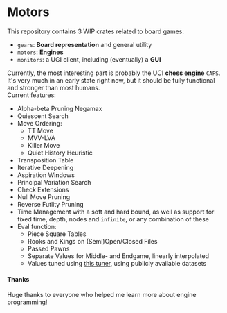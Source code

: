 # Motors

This repository contains 3 WIP crates related to board games:

- `gears`: **Board representation** and general utility
- `motors`: **Engines**
- `monitors`: a UGI client, including (eventually) a **GUI**

Currently, the most interesting part is probably the UCI **chess engine** `CAPS`.
It's very much in an early state right now,
but it should be fully functional and stronger than most humans.\
Current features:

- Alpha-beta Pruning Negamax
- Quiescent Search
- Move Ordering:
    - TT Move
    - MVV-LVA
    - Killer Move
    - Quiet History Heuristic
- Transposition Table
- Iterative Deepening
- Aspiration Windows
- Principal Variation Search
- Check Extensions
- Null Move Pruning
- Reverse Futlity Pruning
- Time Management with a soft and hard bound, as well as support for fixed time, depth, nodes and `infinite`, or any combination of these
- Eval function:
    - Piece Square Tables
    - Rooks and Kings on (Semi)Open/Closed Files
    - Passed Pawns
    - Separate Values for Middle- and Endgame, linearly interpolated
    - Values tuned using [this tuner](https://github.com/GediminasMasaitis/texel-tuner), using publicly available datasets

#### Thanks

Huge thanks to everyone who helped me learn more about engine programming! 

